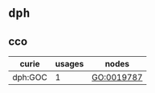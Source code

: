 # `dph`

## cco

| curie   |   usages | nodes                                           |
|---------|----------|-------------------------------------------------|
| dph:GOC |        1 | [GO:0019787](https://bioregistry.io/GO:0019787) |

